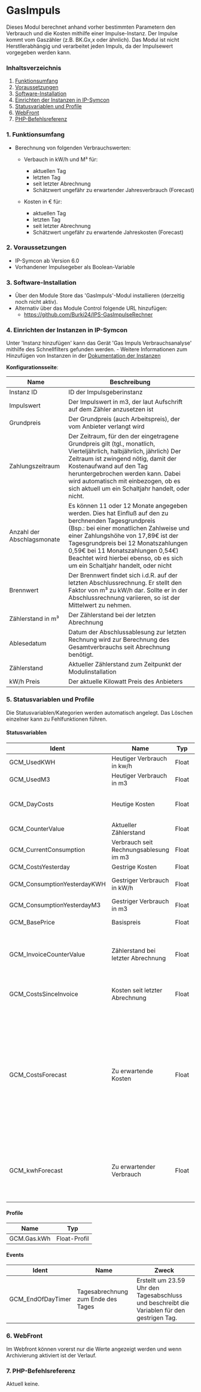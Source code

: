 # GasImpuls
Dieses Modul berechnet anhand vorher bestimmten Parametern den Verbrauch und die Kosten mithilfe einer Impulse-Instanz. Der Impulse kommt vom Gaszähler (z.B. BK.Gx,x oder ähnlich).
Das Modul ist nicht Herstllerabhängig und verarbeitet jeden Impuls, da der Impulsewert vorgegeben werden kann.

### Inhaltsverzeichnis

1. [Funktionsumfang](#1-funktionsumfang)
2. [Voraussetzungen](#2-voraussetzungen)
3. [Software-Installation](#3-software-installation)
4. [Einrichten der Instanzen in IP-Symcon](#4-einrichten-der-instanzen-in-ip-symcon)
5. [Statusvariablen und Profile](#5-statusvariablen-und-profile)
6. [WebFront](#6-webfront)
7. [PHP-Befehlsreferenz](#7-php-befehlsreferenz)

### 1. Funktionsumfang

* Berechnung von folgenden Verbrauchswerten:
	- Verbauch in kW/h und M³ für:
		- aktuellen Tag
		- letzten Tag
		- seit letzter Abrechnung
		- Schätzwert ungefähr zu erwartender Jahresverbrauch (Forecast)

	- Kosten in € für:
		- aktuellen Tag
		- letzten Tag
		- seit letzter Abrechnung
		- Schätzwert ungefähr zu erwartende Jahreskosten (Forecast)


### 2. Voraussetzungen

- IP-Symcon ab Version 6.0
- Vorhandener Impulsegeber als Boolean-Variable

### 3. Software-Installation

* Über den Module Store das 'GasImpuls'-Modul installieren (derzeitig noch nicht aktiv).
* Alternativ über das Module Control folgende URL hinzufügen:
	- https://github.com/Burki24/IPS-GasImpulseRechner

### 4. Einrichten der Instanzen in IP-Symcon

 Unter 'Instanz hinzufügen' kann das Gerät 'Gas Impuls Verbrauchsanalyse' mithilfe des Schnellfilters gefunden werden.
	- Weitere Informationen zum Hinzufügen von Instanzen in der [Dokumentation der Instanzen](https://www.symcon.de/service/dokumentation/konzepte/instanzen/#Instanz_hinzufügen)

__Konfigurationsseite__:

Name     | Beschreibung
-------- | ------------------
Instanz ID | ID der Impulsgeberinstanz
Impulswert| Der Impulswert in m3, der laut Aufschrift auf dem Zähler anzusetzen ist
Grundpreis| Der Grundpreis (auch Arbeitspreis), der vom Anbieter verlangt wird
Zahlungszeitraum | Der Zeitraum, für den der eingetragene Grundpreis gilt (tgl., monatlich, Vierteljährlich, halbjährlich, jährlich) Der Zeitraum ist zwingend nötig, damit der Kostenaufwand auf den Tag heruntergebrochen werden kann. Dabei wird automatisch mit einbezogen, ob es sich aktuell um ein Schaltjahr handelt, oder nicht.
Anzahl der Abschlagsmonate | Es können 11 oder 12 Monate angegeben werden. Dies hat Einfluß auf den zu berchnenden Tagesgrundpreis <br> (Bsp.: bei einer monatlichen Zahlweise und einer Zahlungshöhe von 17,89€ ist der Tagesgrundpreis bei 12 Monatszahlungen 0,59€ bei 11 Monatszahlungen 0,54€) <br> Beachtet wird hierbei ebenso, ob es sich um ein Schaltjahr handelt, oder nicht
Brennwert | Der Brennwert findet sich i.d.R. auf der letzten Abschlussrechnung. Er stellt den Faktor von m³ zu kW/h dar. Sollte er in der Abschlussrechnung variieren, so ist der Mittelwert zu nehmen.
Zählerstand in m³ | Der Zählerstand bei der letzten Abrechnung
Ablesedatum | Datum der Abschlussablesung zur letzten Rechnung wird zur Berechnung des Gesamtverbrauchs seit Abrechnung benötigt.
Zählerstand | Aktueller Zählerstand zum Zeitpunkt der Modulinstallation
kW/h Preis | Der aktuelle Kilowatt Preis des Anbieters

### 5. Statusvariablen und Profile

Die Statusvariablen/Kategorien werden automatisch angelegt. Das Löschen einzelner kann zu Fehlfunktionen führen.

#### Statusvariablen

Ident | Name   | Typ     | Beschreibung
------ | -------------- | ------- | ------------
GCM_UsedKWH       | Heutiger Verbrauch in kw/h | Float        | Aktuell verbrauchte Kilowattstunden
GCM_UsedM3       | Heutiger Verbrauch in m3 | Float        | Aktuell verbrauchte Kubikmeter
GCM_DayCosts       | Heutige Kosten | Float       | Aktuelle Tageskosten inklusive des Tagesgrundpreis (Arbeitspreis)
GCM_CounterValue       | Aktueller Zählerstand | Float       | Aktueller Zählerstand
GCM_CurrentConsumption       | Verbrauch seit Rechnungsablesung im m3 | Float       | Verbrauch seit letzter Ablesung in Kubikmeter
GCM_CostsYesterday       | Gestrige Kosten | Float       | Kosten des Vortages
GCM_ConsumptionYesterdayKWH       | Gestriger Verbrauch in kW/h | Float       | Verbrauch des Vortages in Kilowattstunden
GCM_ConsumptionYesterdayM3       | Gestriger Verbrauch in m3 | Float       | Verbrauch des Vortages in Qubikmeter
GCM_BasePrice       | Basispreis | Float       | Grundpreis/Arbeitspreis auf den Tag berechnet
GCM_InvoiceCounterValue       | Zählerstand bei letzter Abrechnung | Float       | Zählerstand bei Rechnugsablesung, wird benötigt um den Gesamtverbrauch seit Abrechnung zu ermitteln
GCM_CostsSinceInvoice       | Kosten seit letzter Abrechnung | Float       | Kosten seit letzter Abschlussrechnung inklusive dem täglichen Grund-/Arbeitspreis
GCM_CostsForecast | Zu erwartende Kosten | Float | Errechnet aus den bisherigen Verbrauchsdaten (seit letzter Rechnungsstellung) die zu erwartenden Gesamtkosten bei nächster Abrechnung. Dieser Wert ändert sich anhand der zur Verfügung stehenden aktuellen Verbrauchswerte dynamisch. Inkludiert ist hier auch der Arbeitspreis (Grundpreis)
GCM_kwhForecast | Zu erwartender Verbrauch | Float | Errechnet den für den aktuellen Abrechnungszeitraum zu erwartenden Gesamtverbrauch. Dieser Wert ändert sich gemäß den aktuellen Werten dynamisch.




#### Profile

Name   | Typ
------ | -------
 GCM.Gas.kWh      | Float-Profil

#### Events

Ident   | Name | Zweck
----- | ----- | -----
GCM_EndOfDayTimer | Tagesabrechnung zum Ende des Tages | Erstellt um 23.59 Uhr den Tagesabschluss und beschreibt die Variablen für den gestrigen Tag.

### 6. WebFront

Im Webfront können vorerst nur die Werte angezeigt werden und wenn Archivierung aktiviert ist der Verlauf.



### 7. PHP-Befehlsreferenz

Aktuell keine.